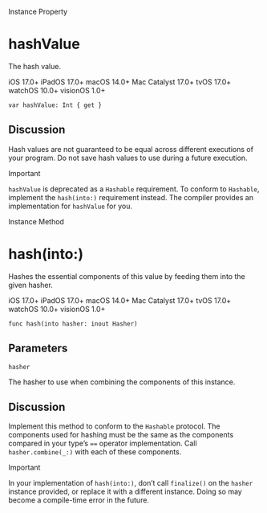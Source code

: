 Instance Property

# hashValue

The hash value.

iOS 17.0+  iPadOS 17.0+  macOS 14.0+  Mac Catalyst 17.0+  tvOS 17.0+  watchOS
10.0+  visionOS 1.0+

    
    
    var hashValue: Int { get }

## Discussion

Hash values are not guaranteed to be equal across different executions of your
program. Do not save hash values to use during a future execution.

Important

`hashValue` is deprecated as a `Hashable` requirement. To conform to
`Hashable`, implement the `hash(into:)` requirement instead. The compiler
provides an implementation for `hashValue` for you.

Instance Method

# hash(into:)

Hashes the essential components of this value by feeding them into the given
hasher.

iOS 17.0+  iPadOS 17.0+  macOS 14.0+  Mac Catalyst 17.0+  tvOS 17.0+  watchOS
10.0+  visionOS 1.0+

    
    
    func hash(into hasher: inout Hasher)

##  Parameters

`hasher`

    

The hasher to use when combining the components of this instance.

## Discussion

Implement this method to conform to the `Hashable` protocol. The components
used for hashing must be the same as the components compared in your type’s
`==` operator implementation. Call `hasher.combine(_:)` with each of these
components.

Important

In your implementation of `hash(into:)`, don’t call `finalize()` on the
`hasher` instance provided, or replace it with a different instance. Doing so
may become a compile-time error in the future.

